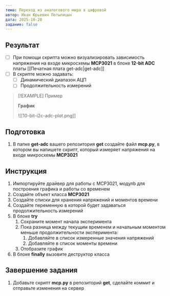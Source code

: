 ```yaml
---
тема: Переход из аналогового мира в цифровой
автор: Иван Юрьевич Потылицын
дата: 2025-10-20
задание: false
---
```


## Результат

- [ ] При помощи скрипта можно визуализировать зависимость напряжения на входе микросхемы **MCP3021** в блоке **12-bit ADC** платы [[Печатная плата get-adc|get-adc]]
- [ ] В скрипте можно задавать:
    - [ ] Динамический диапазон АЦП
    - [ ] Продолжительность измерений

> [!EXAMPLE] Пример
> 
> **График**
> 
> ![[10-bit-i2c-adc-plot.png]]

## Подготовка

1. В папке **get-adc** вашего репозитория **get** создайте файл **mcp.py**, в котором вы напишете скрипт, который измеряет напряжения на входе микросхемы **MCP3021**

## Инструкция

1. Импортируйте драйвер для работы с MCP3021, модулb для построения графика и работы со временем
2. Создайте объект класса **MCP3021**
3. Создайте списки для хранения напряжений и моментов времени
4. Создайте переменную в которой будет задаваться продолжительность измерений
5. В блоке **try**
    1. Сохраните момент начала эксперимента
    2. Пока разница между текущим временем и начальным моментом меньше продолжительности эксперимента:
        1. Добавляйте в список измеренные значения напряжений
        2. Добавляйте в список моменты времени
    3. Отобразите график
6. В блоке **finally** вызовите деструктор класса

## Завершение задания

1. Добавьте скрипт **mcp.py** в репозиторий **get**, сделайте коммит и отправьте изменения на сервер
